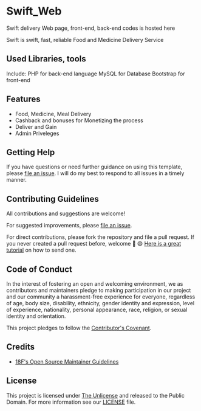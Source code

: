 # Swift_Web
Swift delivery Web page, front-end, back-end codes is hosted here

Swift is swift, fast, reliable Food and Medicine Delivery Service


## Used Libraries, tools
Include:
  PHP for back-end language 
  MySQL for Database
  Bootstrap for front-end

## Features

- Food, Medicine, Meal Delivery
- Cashback and bonuses for Monetizing the process
- Deliver and Gain
- Admin Priveleges

## Getting Help

If you have questions or need further guidance on using this template, please [file an issue](https://github.com/Swift-Delivery/Swift_App/issues). I will do my best to respond to all issues in a timely manner.

## Contributing Guidelines

All contributions and suggestions are welcome!

For suggested improvements, please [file an issue](https://github.com/Swift-Delivery/Swift_App/issues).

For direct contributions, please fork the repository and file a pull request. If you never created a pull request before, welcome 🎉 😄 [Here is a great tutorial](https://egghead.io/series/how-to-contribute-to-an-open-source-project-on-github) on how to send one.



## Code of Conduct

In the interest of fostering an open and welcoming environment, we as contributors and maintainers pledge to making participation in our project and our community a harassment-free experience for everyone, regardless of age, body size, disability, ethnicity, gender identity and expression, level of experience, nationality, personal appearance, race, religion, or sexual identity and orientation.

This project pledges to follow the [Contributor's Covenant](http://contributor-covenant.org/version/1/4/).

## Credits


- [18F's Open Source Maintainer Guidelines](https://pages.18f.gov/open-source-program/pages/maintainer_guidelines/)

## License

This project is licensed under [The Unlicense](https://unlicense.org/) and released to the Public Domain. For more information see our [LICENSE](https://github.com/ascott1/readme-template/blob/master/LICENSE) file.
